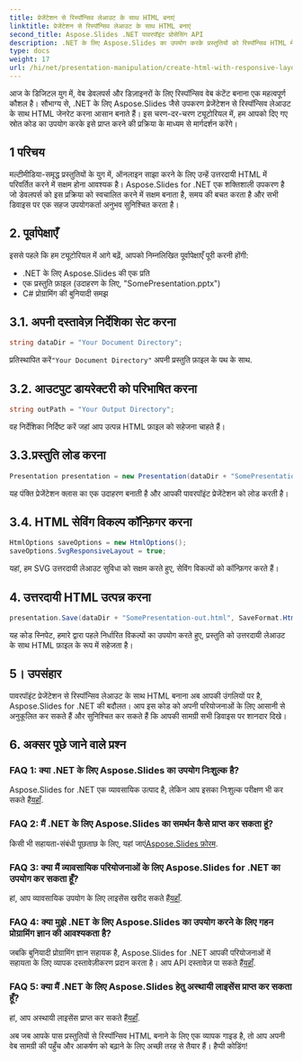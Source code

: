 ```yaml
---
title: प्रेजेंटेशन से रिस्पॉन्सिव लेआउट के साथ HTML बनाएं
linktitle: प्रेजेंटेशन से रिस्पॉन्सिव लेआउट के साथ HTML बनाएं
second_title: Aspose.Slides .NET पावरपॉइंट प्रोसेसिंग API
description: .NET के लिए Aspose.Slides का उपयोग करके प्रस्तुतियों को रिस्पॉन्सिव HTML में बदलना सीखें। सहजता से इंटरैक्टिव, डिवाइस-फ्रेंडली सामग्री बनाएँ।
type: docs
weight: 17
url: /hi/net/presentation-manipulation/create-html-with-responsive-layout-from-presentation/
---
```


आज के डिजिटल युग में, वेब डेवलपर्स और डिज़ाइनरों के लिए रिस्पॉन्सिव वेब कंटेंट बनाना एक महत्वपूर्ण कौशल है। सौभाग्य से, .NET के लिए Aspose.Slides जैसे उपकरण प्रेजेंटेशन से रिस्पॉन्सिव लेआउट के साथ HTML जेनरेट करना आसान बनाते हैं। इस चरण-दर-चरण ट्यूटोरियल में, हम आपको दिए गए स्रोत कोड का उपयोग करके इसे प्राप्त करने की प्रक्रिया के माध्यम से मार्गदर्शन करेंगे।


## 1 परिचय
मल्टीमीडिया-समृद्ध प्रस्तुतियों के युग में, ऑनलाइन साझा करने के लिए उन्हें उत्तरदायी HTML में परिवर्तित करने में सक्षम होना आवश्यक है। Aspose.Slides for .NET एक शक्तिशाली उपकरण है जो डेवलपर्स को इस प्रक्रिया को स्वचालित करने में सक्षम बनाता है, समय की बचत करता है और सभी डिवाइस पर एक सहज उपयोगकर्ता अनुभव सुनिश्चित करता है।

## 2. पूर्वापेक्षाएँ
इससे पहले कि हम ट्यूटोरियल में आगे बढ़ें, आपको निम्नलिखित पूर्वापेक्षाएँ पूरी करनी होंगी:
- .NET के लिए Aspose.Slides की एक प्रति
- एक प्रस्तुति फ़ाइल (उदाहरण के लिए, "SomePresentation.pptx")
- C# प्रोग्रामिंग की बुनियादी समझ

## 3.1. अपनी दस्तावेज़ निर्देशिका सेट करना
```csharp
string dataDir = "Your Document Directory";
```
 प्रतिस्थापित करें`"Your Document Directory"` अपनी प्रस्तुति फ़ाइल के पथ के साथ.

## 3.2. आउटपुट डायरेक्टरी को परिभाषित करना
```csharp
string outPath = "Your Output Directory";
```
वह निर्देशिका निर्दिष्ट करें जहां आप उत्पन्न HTML फ़ाइल को सहेजना चाहते हैं।

## 3.3.प्रस्तुति लोड करना
```csharp
Presentation presentation = new Presentation(dataDir + "SomePresentation.pptx");
```
यह पंक्ति प्रेजेंटेशन क्लास का एक उदाहरण बनाती है और आपकी पावरपॉइंट प्रेजेंटेशन को लोड करती है।

## 3.4. HTML सेविंग विकल्प कॉन्फ़िगर करना
```csharp
HtmlOptions saveOptions = new HtmlOptions();
saveOptions.SvgResponsiveLayout = true;
```
यहां, हम SVG उत्तरदायी लेआउट सुविधा को सक्षम करते हुए, सेविंग विकल्पों को कॉन्फ़िगर करते हैं।

## 4. उत्तरदायी HTML उत्पन्न करना
```csharp
presentation.Save(dataDir + "SomePresentation-out.html", SaveFormat.Html, saveOptions);
```
यह कोड स्निपेट, हमारे द्वारा पहले निर्धारित विकल्पों का उपयोग करते हुए, प्रस्तुति को उत्तरदायी लेआउट के साथ HTML फ़ाइल के रूप में सहेजता है।

## 5। उपसंहार
पावरपॉइंट प्रेजेंटेशन से रिस्पॉन्सिव लेआउट के साथ HTML बनाना अब आपकी उंगलियों पर है, Aspose.Slides for .NET की बदौलत। आप इस कोड को अपनी परियोजनाओं के लिए आसानी से अनुकूलित कर सकते हैं और सुनिश्चित कर सकते हैं कि आपकी सामग्री सभी डिवाइस पर शानदार दिखे।

## 6. अक्सर पूछे जाने वाले प्रश्न

### FAQ 1: क्या .NET के लिए Aspose.Slides का उपयोग निःशुल्क है?
 Aspose.Slides for .NET एक व्यावसायिक उत्पाद है, लेकिन आप इसका निःशुल्क परीक्षण भी कर सकते हैं[यहाँ](https://releases.aspose.com/).

### FAQ 2: मैं .NET के लिए Aspose.Slides का समर्थन कैसे प्राप्त कर सकता हूं?
किसी भी सहायता-संबंधी पूछताछ के लिए, यहां जाएं[Aspose.Slides फ़ोरम](https://forum.aspose.com/).

### FAQ 3: क्या मैं व्यावसायिक परियोजनाओं के लिए Aspose.Slides for .NET का उपयोग कर सकता हूँ?
 हां, आप व्यावसायिक उपयोग के लिए लाइसेंस खरीद सकते हैं[यहाँ](https://purchase.aspose.com/buy).

### FAQ 4: क्या मुझे .NET के लिए Aspose.Slides का उपयोग करने के लिए गहन प्रोग्रामिंग ज्ञान की आवश्यकता है?
 जबकि बुनियादी प्रोग्रामिंग ज्ञान सहायक है, Aspose.Slides for .NET आपकी परियोजनाओं में सहायता के लिए व्यापक दस्तावेज़ीकरण प्रदान करता है। आप API दस्तावेज़ पा सकते हैं[यहाँ](https://reference.aspose.com/slides/net/).

### FAQ 5: क्या मैं .NET के लिए Aspose.Slides हेतु अस्थायी लाइसेंस प्राप्त कर सकता हूँ?
 हां, आप अस्थायी लाइसेंस प्राप्त कर सकते हैं[यहाँ](https://purchase.aspose.com/temporary-license/).

अब जब आपके पास प्रस्तुतियों से रिस्पॉन्सिव HTML बनाने के लिए एक व्यापक गाइड है, तो आप अपनी वेब सामग्री की पहुँच और आकर्षण को बढ़ाने के लिए अच्छी तरह से तैयार हैं। हैप्पी कोडिंग!